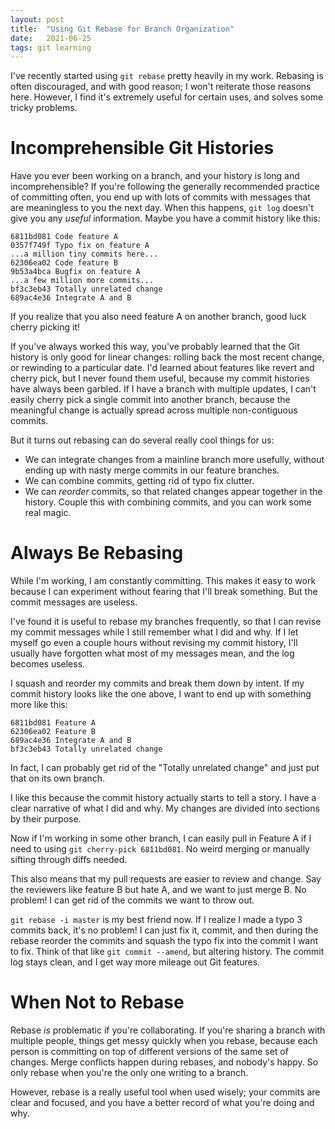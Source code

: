 ```yaml
---
layout: post
title:  "Using Git Rebase for Branch Organization"
date:   2021-06-25
tags: git learning
---
```


I've recently started using `git rebase` pretty heavily in my work.
Rebasing is often discouraged, and with good reason; I won't
reiterate those reasons here.
However, I find it's extremely useful for certain uses, and solves some tricky
problems.

# Incomprehensible Git Histories

Have you ever been working on a branch, and your history is long and
incomprehensible?
If you're following the generally recommended practice of committing often, you
end up with lots of commits with messages that are meaningless to you the next
day.
When this happens, `git log` doesn't give you any _useful_ information.
Maybe you have a commit history like this:

```
6811bd081 Code feature A
0357f749f Typo fix on feature A
...a million tiny commits here...
62306ea02 Code feature B
9b53a4bca Bugfix on feature A
...a few million more commits...
bf3c3eb43 Totally unrelated change
689ac4e36 Integrate A and B
```

If you realize that you also need feature A on another branch, good luck cherry
picking it!

If you've always worked this way, you've probably learned that the Git history
is only good for linear changes:
rolling back the most recent change, or rewinding to a particular date.
I'd learned about features like revert and cherry pick, but I never found them
useful, because my commit histories have always been garbled.
If I have a branch with multiple updates, I can't easily cherry pick a single
commit into another branch, because the meaningful change is actually spread
across multiple non-contiguous commits.

But it turns out rebasing can do several really cool things for us:

* We can integrate changes from a mainline branch more usefully, without ending
  up with nasty merge commits in our feature branches.
* We can combine commits, getting rid of typo fix clutter.
* We can _reorder_ commits, so that related changes appear together in the
  history. Couple this with combining commits, and you can work some real magic.

# Always Be Rebasing

While I'm working, I am constantly committing.
This makes it easy to work because I can experiment without fearing that I'll
break something.
But the commit messages are useless.

I've found it is useful to rebase my branches frequently, so that I can revise my
commit messages while I still remember what I did and why.
If I let myself go even a couple hours without revising my commit history, I'll
usually have forgotten what most of my messages mean, and the log becomes
useless.

I squash and reorder my commits and break them down by intent.
If my commit history looks like the one above, I want to end up with something
more like this:

```
6811bd081 Feature A
62306ea02 Feature B
689ac4e36 Integrate A and B
bf3c3eb43 Totally unrelated change
```

In fact, I can probably get rid of the "Totally unrelated change" and just put
that on its own branch.

I like this because the commit history actually starts to tell a story.
I have a clear narrative of what I did and why.
My changes are divided into sections by their purpose.

Now if I'm working in some other branch, I can easily pull in Feature A if I
need to using `git cherry-pick 6811bd081`.
No weird merging or manually sifting through diffs needed.

This also means that my pull requests are easier to review and change.
Say the reviewers like feature B but hate A, and we want to just merge B.
No problem! I can get rid of the commits we want to throw out.

`git rebase -i master` is my best friend now. If I realize I made a typo 3
commits back, it's no problem!
I can just fix it, commit, and then during the rebase reorder the commits and
squash the typo fix into the commit I want to fix.
Think of that like `git commit --amend`, but altering history.
The commit log stays clean, and I get way more mileage out Git features.

# When Not to Rebase

Rebase _is_ problematic if you're collaborating.
If you're sharing a branch with multiple people, things get messy quickly when
you rebase, because each person is committing on top of different versions of
the same set of changes. Merge conflicts happen during rebases, and nobody's
happy. So only rebase when you're the only one writing to a branch.

However, rebase is a really useful tool when used wisely; your commits are clear
and focused, and you have a better record of what you're doing and why.
